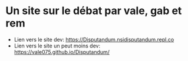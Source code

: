 # Un site sur le débat par vale, gab et rem
- Lien vers le site dev: https://Disputandum.nsidisputandum.repl.co
- Lien vers le site un peut moins dev: https://vale075.github.io/Disputandum/
